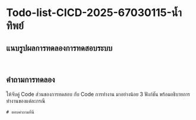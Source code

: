 # Todo-list-CICD-2025-67030115-น้ำทิพย์
## แนบรูปผลการทดลองการทดสอบระบบ
```<img width="1920" height="1080" alt="image" src="https://github.com/user-attachments/assets/30e294da-0319-46f2-95d6-16a6465c9b28" />


``` 
## คำถามการทดลอง
ให้จับคู่ Code ส่วนของการทดสอบ กับ Code การทำงาน มาอย่างน้อย 3 ฟังก์ชัน พร้อมอธิบายการทำงานของแต่ละกรณี
```plaintext
# ตอบคำถามที่นี่


```

